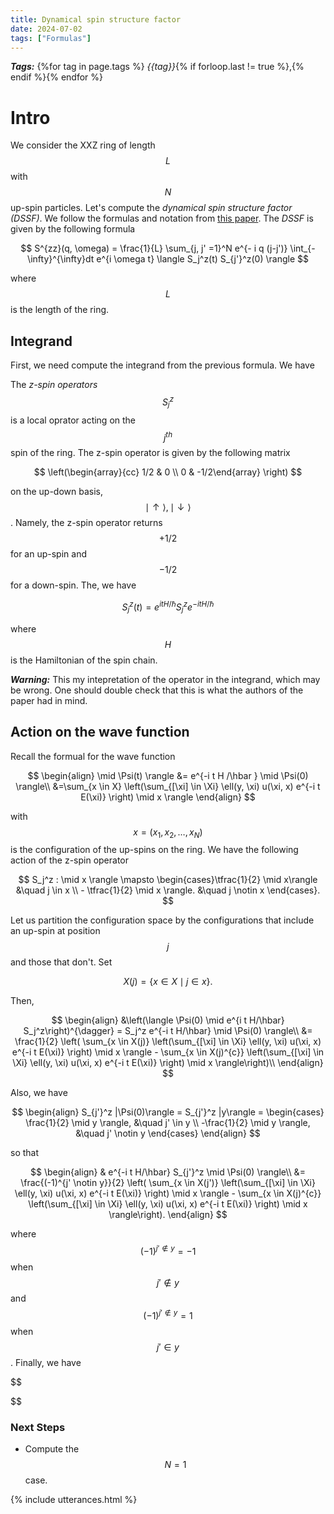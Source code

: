 ```yaml
---
title: Dynamical spin structure factor
date: 2024-07-02
tags: ["Formulas"]
---
```


***Tags:*** {%for tag in page.tags %} *{{tag}}*{% if forloop.last != true %},{% endif %}{% endfor %}

# Intro

We consider the XXZ ring of length $$L$$ with $$N$$ up-spin particles. 
Let's compute the *dynamical spin structure factor (DSSF)*.
We follow the formulas and notation from [this paper](https://arxiv.org/abs/cond-mat/0603681).
The *DSSF* is given by the following formula

$$
S^{zz}(q, \omega) = \frac{1}{L} \sum_{j, j' =1}^N e^{- i q (j-j')} \int_{- \infty}^{\infty}dt e^{i \omega t} \langle S_j^z(t) S_{j'}^z(0) \rangle
$$

where $$L$$ is the length of the ring.

## Integrand

First, we need compute the integrand from the previous formula.
We have

The *z-spin operators* $$S_j^{z}$$ is a local oprator acting on the $$j^{th}$$ spin of the ring.
The z-spin operator is given by the following matrix

$$
\left(\begin{array}{cc} 1/2 & 0 \\ 0 & -1/2\end{array} \right)
$$

on the up-down basis, $$\mid \uparrow \rangle ,  \mid \downarrow \rangle $$.
Namely, the z-spin operator returns $$+1/2$$ for an up-spin and $$-1/2$$ for a down-spin.
The, we have

$$
S_j^z(t) = e^{i t H /\hbar } S_j^z e^{-i t H /\hbar }
$$

where $$H$$ is the Hamiltonian of the spin chain.

***Warning:*** This my intepretation of the operator in the integrand, which may be wrong. One should double check that this is what the authors of the paper had in mind.

## Action on the wave function

Recall the formual for the wave function

$$
\begin{align}
\mid \Psi(t) \rangle &= e^{-i t H /\hbar } \mid \Psi(0) \rangle\\
&=\sum_{x \in X} \left(\sum_{[\xi] \in \Xi} \ell(y, \xi) u(\xi, x) e^{-i t E(\xi)} \right) \mid x \rangle
\end{align}
$$

with $$x = (x_1, x_2, \dots, x_N)$$ is the configuration of the up-spins on the ring. We have the following action of the z-spin operator

$$
S_j^z : \mid x \rangle \mapsto \begin{cases}\tfrac{1}{2} \mid x\rangle &\quad j \in x \\ - \tfrac{1}{2} \mid x \rangle. &\quad j \notin x  \end{cases}.
$$

Let us partition the configuration space by the configurations that include an up-spin at position $$j$$ and those that don't. Set

$$
X(j) = \{ x \in X \mid j \in x \}.
$$

Then, 

$$
\begin{align}
&\left(\langle \Psi(0) \mid e^{i t H/\hbar} S_j^z\right)^{\dagger} =  S_j^z e^{-i t H/\hbar} \mid \Psi(0) \rangle\\
&= \frac{1}{2} \left( \sum_{x \in X(j)} \left(\sum_{[\xi] \in \Xi} \ell(y, \xi) u(\xi, x) e^{-i t E(\xi)} \right) \mid x \rangle - \sum_{x \in X(j)^{c}} \left(\sum_{[\xi] \in \Xi} \ell(y, \xi) u(\xi, x) e^{-i t E(\xi)} \right) \mid x \rangle\right)\\
\end{align}
$$

Also, we have 

$$
\begin{align}
S_{j'}^z |\Psi(0)\rangle  = S_{j'}^z |y\rangle = \begin{cases} \frac{1}{2} \mid y \rangle, &\quad j' \in y  \\ -\frac{1}{2} \mid y \rangle, &\quad j' \notin y \end{cases}
\end{align}
$$

so that 


$$
\begin{align}
& e^{-i t H/\hbar} S_{j'}^z \mid \Psi(0) \rangle\\
&= \frac{(-1)^{j' \notin y}}{2} \left( \sum_{x \in X(j')} \left(\sum_{[\xi] \in \Xi} \ell(y, \xi) u(\xi, x) e^{-i t E(\xi)} \right) \mid x \rangle - \sum_{x \in X(j)^{c}} \left(\sum_{[\xi] \in \Xi} \ell(y, \xi) u(\xi, x) e^{-i t E(\xi)} \right) \mid x \rangle\right).
\end{align}
$$

where $$(-1)^{j' \notin y} = -1$$ when $$ j' \notin y $$ and $$(-1)^{j' \notin y} = 1$$ when $$ j' \in y $$. Finally, we have

$$

$$

### Next Steps

- Compute the $$N=1$$ case.



{% include utterances.html %}
